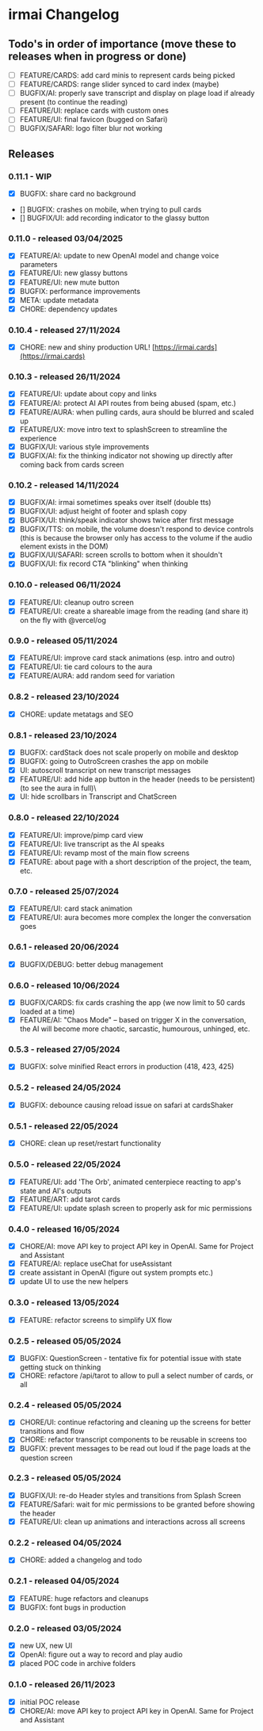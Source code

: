 # irmai Changelog

## Todo's in order of importance (move these to releases when in progress or done)

- [ ] FEATURE/CARDS: add card minis to represent cards being picked
- [ ] FEATURE/CARDS: range slider synced to card index (maybe)
- [ ] BUGFIX/AI: properly save transcript and display on plage load if already present (to continue the reading)
- [ ] FEATURE/UI: replace cards with custom ones
- [ ] FEATURE/UI: final favicon (bugged on Safari)
- [ ] BUGFIX/SAFARI: logo filter blur not working

## Releases

### 0.11.1 - WIP

- [x] BUGFIX: share card no background
- [] BUGFIX: crashes on mobile, when trying to pull cards
- [] BUGFIX/UI: add recording indicator to the glassy button

### 0.11.0 - released 03/04/2025

- [x] FEATURE/AI: update to new OpenAI model and change voice parameters
- [x] FEATURE/UI: new glassy buttons
- [x] FEATURE/UI: new mute button
- [x] BUGFIX: performance improvements
- [x] META: update metadata
- [x] CHORE: dependency updates

### 0.10.4 - released 27/11/2024

- [x] CHORE: new and shiny production URL! [https://irmai.cards](https://irmai.cards)

### 0.10.3 - released 26/11/2024

- [x] FEATURE/UI: update about copy and links
- [x] FEATURE/AI: protect AI API routes from being abused (spam, etc.)
- [x] FEATURE/AURA: when pulling cards, aura should be blurred and scaled up
- [x] FEATURE/UX: move intro text to splashScreen to streamline the experience
- [x] BUGFIX/UI: various style improvements
- [x] BUGFIX/AI: fix the thinking indicator not showing up directly after coming back from cards screen

### 0.10.2 - released 14/11/2024

- [x] BUGFIX/AI: irmai sometimes speaks over itself (double tts)
- [x] BUGFIX/UI: adjust height of footer and splash copy
- [x] BUGFIX/UI: think/speak indicator shows twice after first message
- [x] BUGFIX/TTS: on mobile, the volume doesn't respond to device controls (this is because the browser only has access to the volume if the audio element exists in the DOM)
- [x] BUGFIX/UI/SAFARI: screen scrolls to bottom when it shouldn't
- [x] BUGFIX/UI: fix record CTA "blinking" when thinking

### 0.10.0 - released 06/11/2024

- [x] FEATURE/UI: cleanup outro screen
- [x] FEATURE/UI: create a shareable image from the reading (and share it) on the fly with @vercel/og

### 0.9.0 - released 05/11/2024

- [x] FEATURE/UI: improve card stack animations (esp. intro and outro)
- [x] FEATURE/UI: tie card colours to the aura
- [x] FEATURE/AURA: add random seed for variation

### 0.8.2 - released 23/10/2024

- [x] CHORE: update metatags and SEO

### 0.8.1 - released 23/10/2024

- [x] BUGFIX: cardStack does not scale properly on mobile and desktop
- [x] BUGFIX: going to OutroScreen crashes the app on mobile
- [x] UI: autoscroll transcript on new transcript messages
- [x] FEATURE/UI: add hide app button in the header (needs to be persistent) (to see the aura in full)\
- [x] UI: hide scrollbars in Transcript and ChatScreen

### 0.8.0 - released 22/10/2024

- [x] FEATURE/UI: improve/pimp card view
- [x] FEATURE/UI: live transcript as the AI speaks
- [x] FEATURE/UI: revamp most of the main flow screens
- [x] FEATURE: about page with a short description of the project, the team, etc.

### 0.7.0 - released 25/07/2024

- [x] FEATURE/UI: card stack animation
- [x] FEATURE/UI: aura becomes more complex the longer the conversation goes

### 0.6.1 - released 20/06/2024

- [x] BUGFIX/DEBUG: better debug management

### 0.6.0 - released 10/06/2024

- [x] BUGFIX/CARDS: fix cards crashing the app (we now limit to 50 cards loaded at a time)
- [x] FEATURE/AI: "Chaos Mode" – based on trigger X in the conversation, the AI will become more chaotic, sarcastic, humourous, unhinged, etc.

### 0.5.3 - released 27/05/2024

- [x] BUGFIX: solve minified React errors in production (418, 423, 425)

### 0.5.2 - released 24/05/2024

- [x] BUGFIX: debounce causing reload issue on safari at cardsShaker

### 0.5.1 - released 22/05/2024

- [x] CHORE: clean up reset/restart functionality

### 0.5.0 - released 22/05/2024

- [x] FEATURE/UI: add 'The Orb', animated centerpiece reacting to app's state and AI's outputs
- [x] FEATURE/ART: add tarot cards
- [x] FEATURE/UI: update splash screen to properly ask for mic permissions

### 0.4.0 - released 16/05/2024

- [x] CHORE/AI: move API key to project API key in OpenAI. Same for Project and Assistant
- [x] FEATURE/AI: replace useChat for useAssistant
- [x] create assistant in OpenAI (figure out system prompts etc.)
- [x] update UI to use the new helpers

### 0.3.0 - released 13/05/2024

- [x] FEATURE: refactor screens to simplify UX flow

### 0.2.5 - released 05/05/2024

- [x] BUGFIX: QuestionScreen - tentative fix for potential issue with state getting stuck on thinking
- [x] CHORE: refactore /api/tarot to allow to pull a select number of cards, or all

### 0.2.4 - released 05/05/2024

- [x] CHORE/UI: continue refactoring and cleaning up the screens for better transitions and flow
- [x] CHORE: refactor transcript components to be reusable in screens too
- [x] BUGFIX: prevent messages to be read out loud if the page loads at the question screen

### 0.2.3 - released 05/05/2024

- [x] BUGFIX/UI: re-do Header styles and transitions from Splash Screen
- [x] FEATURE/Safari: wait for mic permissions to be granted before showing the header
- [x] FEATURE/UI: clean up animations and interactions across all screens

### 0.2.2 - released 04/05/2024

- [x] CHORE: added a changelog and todo

### 0.2.1 - released 04/05/2024

- [x] FEATURE: huge refactors and cleanups
- [x] BUGFIX: font bugs in production

### 0.2.0 - released 03/05/2024

- [x] new UX, new UI
- [x] OpenAI: figure out a way to record and play audio
- [x] placed POC code in archive folders

### 0.1.0 - released 26/11/2023

- [x] initial POC release
- [x] CHORE/AI: move API key to project API key in OpenAI. Same for Project and Assistant
